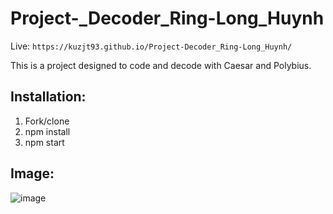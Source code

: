 # Project-_Decoder_Ring-Long_Huynh
Live: `https://kuzjt93.github.io/Project-Decoder_Ring-Long_Huynh/`

This is a project designed to code and decode with Caesar and Polybius.

## Installation:

1. Fork/clone
2. npm install
3. npm start

## Image:

![image](https://user-images.githubusercontent.com/57731304/197935746-8b8ba555-8eab-4ac0-bee5-3652c6722588.png)
